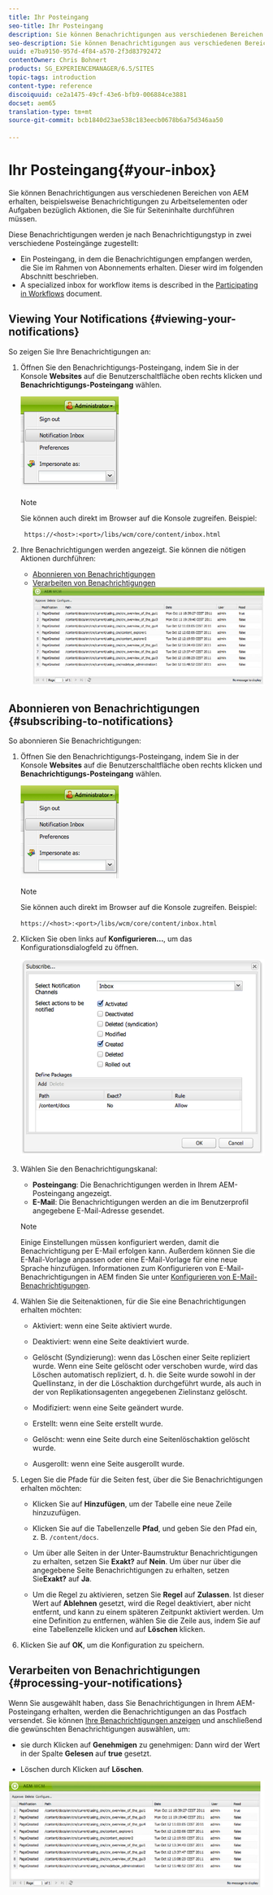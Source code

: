 ```yaml
---
title: Ihr Posteingang
seo-title: Ihr Posteingang
description: Sie können Benachrichtigungen aus verschiedenen Bereichen von AEM erhalten, beispielsweise Benachrichtigungen zu Arbeitselementen oder Aufgaben bezüglich Aktionen, die Sie für Seiteninhalte durchführen müssen.
seo-description: Sie können Benachrichtigungen aus verschiedenen Bereichen von AEM erhalten, beispielsweise Benachrichtigungen zu Arbeitselementen oder Aufgaben bezüglich Aktionen, die Sie für Seiteninhalte durchführen müssen.
uuid: e7ba9150-957d-4f84-a570-2f3d83792472
contentOwner: Chris Bohnert
products: SG_EXPERIENCEMANAGER/6.5/SITES
topic-tags: introduction
content-type: reference
discoiquuid: ce2a1475-49cf-43e6-bfb9-006884ce3881
docset: aem65
translation-type: tm+mt
source-git-commit: bcb1840d23ae538c183eecb0678b6a75d346aa50

---
```



# Ihr Posteingang{#your-inbox}

Sie können Benachrichtigungen aus verschiedenen Bereichen von AEM erhalten, beispielsweise Benachrichtigungen zu Arbeitselementen oder Aufgaben bezüglich Aktionen, die Sie für Seiteninhalte durchführen müssen.

Diese Benachrichtigungen werden je nach Benachrichtigungstyp in zwei verschiedene Posteingänge zugestellt:

* Ein Posteingang, in dem die Benachrichtigungen empfangen werden, die Sie im Rahmen von Abonnements erhalten. Dieser wird im folgenden Abschnitt beschrieben.
* A specialized inbox for workflow items is described in the [Participating in Workflows](/help/sites-classic-ui-authoring/classic-workflows-participating.md) document.

## Viewing Your Notifications {#viewing-your-notifications}

So zeigen Sie Ihre Benachrichtigungen an:

1. Öffnen Sie den Benachrichtigungs-Posteingang, indem Sie in der Konsole **Websites** auf die Benutzerschaltfläche oben rechts klicken und **Benachrichtigungs-Posteingang** wählen.

   ![screen_shot_2012-02-08at105226am](assets/screen_shot_2012-02-08at105226am.png)

   >[!NOTE]
   >
   >Sie können auch direkt im Browser auf die Konsole zugreifen. Beispiel:
   >
   >
   >` https://<host>:<port>/libs/wcm/core/content/inbox.html`

1. Ihre Benachrichtigungen werden angezeigt. Sie können die nötigen Aktionen durchführen:

   * [Abonnieren von Benachrichtigungen](#subscribing-to-notifications)
   * [Verarbeiten von Benachrichtigungen](#processing-your-notifications)
   ![chlimage_1-4](assets/chlimage_1-4.jpeg)

## Abonnieren von Benachrichtigungen {#subscribing-to-notifications}

So abonnieren Sie Benachrichtigungen:

1. Öffnen Sie den Benachrichtigungs-Posteingang, indem Sie in der Konsole **Websites** auf die Benutzerschaltfläche oben rechts klicken und **Benachrichtigungs-Posteingang** wählen.

   ![screen_shot_2012-02-08at105226am-1](assets/screen_shot_2012-02-08at105226am-1.png)

   >[!NOTE]
   >
   >Sie können auch direkt im Browser auf die Konsole zugreifen. Beispiel:
   >
   >
   >`https://<host>:<port>/libs/wcm/core/content/inbox.html`

1. Klicken Sie oben links auf **Konfigurieren...**, um das Konfigurationsdialogfeld zu öffnen.

   ![screen_shot_2012-02-08at111056am](assets/screen_shot_2012-02-08at111056am.png)

1. Wählen Sie den Benachrichtigungskanal:

   * **Posteingang**: Die Benachrichtigungen werden in Ihrem AEM-Posteingang angezeigt.
   * **E-Mail**: Die Benachrichtigungen werden an die im Benutzerprofil angegebene E-Mail-Adresse gesendet.
   >[!NOTE]
   >
   >Einige Einstellungen müssen konfiguriert werden, damit die Benachrichtigung per E-Mail erfolgen kann. Außerdem können Sie die E-Mail-Vorlage anpassen oder eine E-Mail-Vorlage für eine neue Sprache hinzufügen. Informationen zum Konfigurieren von E-Mail-Benachrichtigungen in AEM finden Sie unter [Konfigurieren von E-Mail-Benachrichtigungen](/help/sites-administering/notification.md#configuringemailnotification).

1. Wählen Sie die Seitenaktionen, für die Sie eine Benachrichtigungen erhalten möchten:

   * Aktiviert: wenn eine Seite aktiviert wurde.
   * Deaktiviert: wenn eine Seite deaktiviert wurde.
   * Gelöscht (Syndizierung): wenn das Löschen einer Seite repliziert wurde.
Wenn eine Seite gelöscht oder verschoben wurde, wird das Löschen automatisch repliziert, d. h. die Seite wurde sowohl in der Quellinstanz, in der die Löschaktion durchgeführt wurde, als auch in der von Replikationsagenten angegebenen Zielinstanz gelöscht.

   * Modifiziert: wenn eine Seite geändert wurde.
   * Erstellt: wenn eine Seite erstellt wurde.
   * Gelöscht: wenn eine Seite durch eine Seitenlöschaktion gelöscht wurde.
   * Ausgerollt: wenn eine Seite ausgerollt wurde.

1. Legen Sie die Pfade für die Seiten fest, über die Sie Benachrichtigungen erhalten möchten:

   * Klicken Sie auf **Hinzufügen**, um der Tabelle eine neue Zeile hinzuzufügen.
   * Klicken Sie auf die Tabellenzelle **Pfad**, und geben Sie den Pfad ein, z. B. `/content/docs`.

   * Um über alle Seiten in der Unter-Baumstruktur Benachrichtigungen zu erhalten, setzen Sie **Exakt?** auf **Nein**.
Um über nur über die angegebene Seite Benachrichtigungen zu erhalten, setzen Sie**Exakt?** auf **Ja**.

   * Um die Regel zu aktivieren, setzen Sie **Regel** auf **Zulassen**. Ist dieser Wert auf **Ablehnen** gesetzt, wird die Regel deaktiviert, aber nicht entfernt, und kann zu einem späteren Zeitpunkt aktiviert werden.
   Um eine Definition zu entfernen, wählen Sie die Zeile aus, indem Sie auf eine Tabellenzelle klicken und auf **Löschen** klicken.

1. Klicken Sie auf **OK**, um die Konfiguration zu speichern.

## Verarbeiten von Benachrichtigungen {#processing-your-notifications}

Wenn Sie ausgewählt haben, dass Sie Benachrichtigungen in Ihrem AEM-Posteingang erhalten, werden die Benachrichtigungen an das Postfach versendet. Sie können [Ihre Benachrichtigungen anzeigen](#viewing-your-notifications) und anschließend die gewünschten Benachrichtigungen auswählen, um:

* sie durch Klicken auf **Genehmigen** zu genehmigen: Dann wird der Wert in der Spalte **Gelesen** auf **true** gesetzt.

* Löschen durch Klicken auf **Löschen**.

![chlimage_1-5](assets/chlimage_1-5.jpeg)
